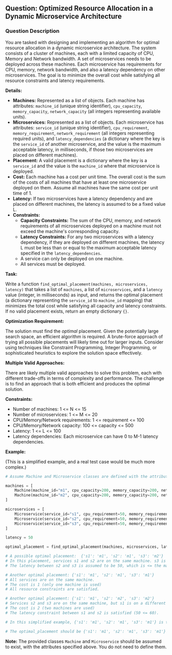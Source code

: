 ## Question: Optimized Resource Allocation in a Dynamic Microservice Architecture

### Question Description

You are tasked with designing and implementing an algorithm for optimal resource allocation in a dynamic microservice architecture. The system consists of a cluster of machines, each with a limited capacity of CPU, Memory and Network bandwidth. A set of microservices needs to be deployed across these machines. Each microservice has requirements for CPU, memory, network bandwidth, and also a latency dependency on other microservices. The goal is to minimize the overall cost while satisfying all resource constraints and latency requirements.

**Details:**

*   **Machines:** Represented as a list of objects. Each machine has attributes: `machine_id` (unique string identifier), `cpu_capacity`, `memory_capacity`, `network_capacity` (all integers representing available units).
*   **Microservices:** Represented as a list of objects. Each microservice has attributes: `service_id` (unique string identifier), `cpu_requirement`, `memory_requirement`, `network_requirement` (all integers representing required units), and `latency_dependencies` (a dictionary where the key is the `service_id` of another microservice, and the value is the maximum acceptable latency, in milliseconds, if those two microservices are placed on different machines).
*   **Placement:** A valid placement is a dictionary where the key is a `service_id` and the value is the `machine_id` where that microservice is deployed.
*   **Cost:** Each machine has a cost per unit time. The overall cost is the sum of the costs of all machines that have at least one microservice deployed on them. Assume all machines have the same cost per unit time of 1.
*   **Latency:** If two microservices have a latency dependency and are placed on different machines, the latency is assumed to be a fixed value L.
*   **Constraints:**
    *   **Capacity Constraints:** The sum of the CPU, memory, and network requirements of all microservices deployed on a machine must not exceed the machine's corresponding capacity.
    *   **Latency Constraints:** For any two microservices with a latency dependency, if they are deployed on different machines, the latency L must be less than or equal to the maximum acceptable latency specified in the `latency_dependencies`.
    *   A service can only be deployed on one machine.
    *   All services must be deployed.

**Task:**

Write a function `find_optimal_placement(machines, microservices, latency)` that takes a list of `machines`, a list of `microservices`, and a `latency` value (integer, in milliseconds) as input, and returns the optimal placement (a dictionary representing the `service_id` to `machine_id` mapping) that minimizes the total cost while satisfying all capacity and latency constraints. If no valid placement exists, return an empty dictionary `{}`.

**Optimization Requirement:**

The solution must find the *optimal* placement. Given the potentially large search space, an efficient algorithm is required. A brute-force approach of trying all possible placements will likely time out for larger inputs. Consider using techniques like Constraint Programming, Integer Programming, or sophisticated heuristics to explore the solution space effectively.

**Multiple Valid Approaches:**

There are likely multiple valid approaches to solve this problem, each with different trade-offs in terms of complexity and performance. The challenge is to find an approach that is both efficient and produces the optimal solution.

**Constraints:**

*   Number of machines: 1 <= N <= 15
*   Number of microservices: 1 <= M <= 20
*   CPU/Memory/Network requirements: 1 <= requirement <= 100
*   CPU/Memory/Network capacity: 100 <= capacity <= 500
*   Latency: 1 <= L <= 100
*   Latency dependencies: Each microservice can have 0 to M-1 latency dependencies.

**Example:**

(This is a simplified example, and a real test case would be much more complex.)

```python
# Assume Machine and Microservice classes are defined with the attributes mentioned above.

machines = [
    Machine(machine_id="m1", cpu_capacity=200, memory_capacity=200, network_capacity=200),
    Machine(machine_id="m2", cpu_capacity=200, memory_capacity=200, network_capacity=200)
]

microservices = [
    Microservice(service_id="s1", cpu_requirement=50, memory_requirement=50, network_requirement=50, latency_dependencies={}),
    Microservice(service_id="s2", cpu_requirement=50, memory_requirement=50, network_requirement=50, latency_dependencies={"s1": 60}),
    Microservice(service_id="s3", cpu_requirement=50, memory_requirement=50, network_requirement=50, latency_dependencies={"s2": 40})
]

latency = 50

optimal_placement = find_optimal_placement(machines, microservices, latency)

# A possible optimal placement:  {'s1': 'm1', 's2': 'm1', 's3': 'm2'}
# In this placement, services s1 and s2 are on the same machine. s3 is on a different machine
# The latency between s2 and s3 is assumed to be 50, which is <= the maximum acceptable latency of 40 (contradiction).  This placement is not valid.

# Another optimal placement: {'s1': 'm1', 's2': 'm1', 's3': 'm1'}
# All services are on the same machine.
# The cost is 1 (only one machine is used)
# All resource constraints are satisfied.

# Another optimal placement: {'s1': 'm1', 's2': 'm2', 's3': 'm2'}
# Services s2 and s3 are on the same machine, but s1 is on a different machine.
# The cost is 2 (two machines are used)
# The latency constraint between s1 and s2 is satisfied (50 <= 60).

# In this simplified example, {'s1': 'm1', 's2': 'm1', 's3': 'm1'} is the *only* truly optimal placement.

# The optimal_placement should be {'s1': 'm1', 's2': 'm1', 's3': 'm1'}

```

**Note:** The provided classes `Machine` and `Microservice` should be assumed to exist, with the attributes specified above. You do not need to define them.
